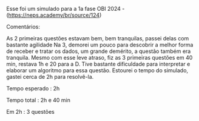 Esse foi um simulado para a 1a fase OBI 2024 - (https://neps.academy/br/source/124)

Comentários:

As 2 primeiras questões estavam bem, bem tranquilas, passei delas com bastante agilidade
Na 3, demorei um pouco para descobrir a melhor forma de receber e tratar os dados, um grande demérito, a questão também era tranquila.
Mesmo com esse leve atraso, fiz as 3 primeiras questões em 40 min, restava 1h e 20 para a D.
Tive bastante dificuldade para interpretar e elaborar um algoritmo para essa questão.
Estourei o tempo do simulado, gastei cerca de 2h para resolvê-la.

Tempo esperado : 2h

Tempo total : 2h e 40 min

Em 2h : 3 questões
